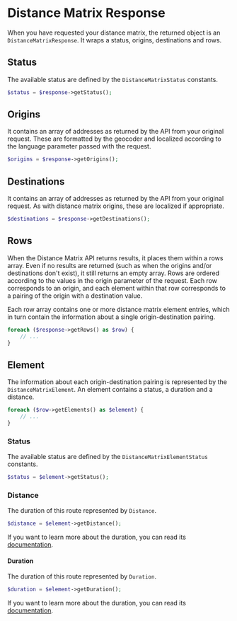 # Distance Matrix Response

When you have requested your distance matrix, the returned object is an `DistanceMatrixResponse`. It wraps a status, 
origins, destinations and rows.

## Status

The available status are defined by the `DistanceMatrixStatus` constants.

``` php
$status = $response->getStatus();
```

## Origins

It contains an array of addresses as returned by the API from your original request. These are formatted by the
geocoder and localized according to the language parameter passed with the request.

``` php
$origins = $response->getOrigins();
```

## Destinations

It contains an array of addresses as returned by the API from your original request. As with distance matrix origins,
these are localized if appropriate.

``` php
$destinations = $response->getDestinations();
```

## Rows

When the Distance Matrix API returns results, it places them within a rows array. Even if no results are returned
(such as when the origins and/or destinations don't exist), it still returns an empty array. Rows are ordered according
to the values in the origin parameter of the request. Each row corresponds to an origin, and each element within that
row corresponds to a pairing of the origin with a destination value.

Each row array contains one or more distance matrix element entries, which in turn contain the information about a
single origin-destination pairing.

``` php
foreach ($response->getRows() as $row) {
    // ...
}
```

## Element

The information about each origin-destination pairing is represented by the `DistanceMatrixElement`. An element 
contains a status, a duration and a distance.

``` php
foreach ($row->getElements() as $element) {
    // ...
}
```

### Status

The available status are defined by the `DistanceMatrixElementStatus` constants.

``` php
$status = $element->getStatus();
```

### Distance

The duration of this route represented by `Distance`.

``` php
$distance = $element->getDistance();
```

If you want to learn more about the duration, you can read its [documentation](/doc/service/base.md#distance).

#### Duration

The duration of this route represented by `Duration`.

``` php
$duration = $element->getDuration();
```

If you want to learn more about the duration, you can read its [documentation](/doc/service/base.md#duration).
